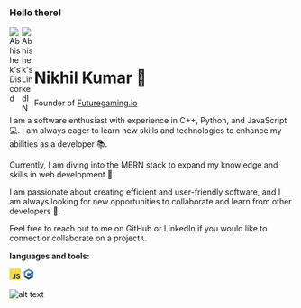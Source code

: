 ### Hello there!
<a href="https://discordapp.com/users/1170">
  <img align="left" alt="Abhishek's Discord" width="22px" src="https://raw.githubusercontent.com/peterthehan/peterthehan/master/assets/discord.svg" />
</a>
<a href="https://www.linkedin.com/in/nikhil-kumar-21b79a245/">
  <img align="left" alt="Abhishek's LinkedIN" width="22px" src="https://raw.githubusercontent.com/peterthehan/peterthehan/master/assets/linkedin.svg" />
</a>
<br />
<br />

# Nikhil Kumar 🚀

Founder of [Futuregaming.io](https://futuregaming.io)

I am a software enthusiast with experience in C++, Python, and JavaScript 💻. I am always eager to learn new skills and technologies to enhance my abilities as a developer 📚.

Currently, I am diving into the MERN stack to expand my knowledge and skills in web development 🚀.

I am passionate about creating efficient and user-friendly software, and I am always looking for new opportunities to collaborate and learn from other developers 🤝.

Feel free to reach out to me on GitHub or LinkedIn if you would like to connect or collaborate on a project 📞.

**languages and tools:**  

<code><img height="20" src="https://raw.githubusercontent.com/github/explore/80688e429a7d4ef2fca1e82350fe8e3517d3494d/topics/javascript/javascript.png"></code>
<code><img height="20" src="https://raw.githubusercontent.com/github/explore/80688e429a7d4ef2fca1e82350fe8e3517d3494d/topics/cpp/cpp.png"></code>

![alt text](https://github.com/abhisheknaiidu/abhisheknaiidu/blob/master/code.gif)





